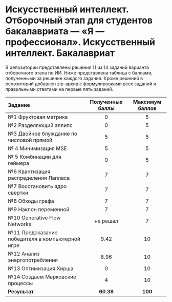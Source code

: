 # Искусственный интеллект. Отборочный этап для студентов бакалавриата — «Я — профессионал». Искусственный интеллект. Бакалавриат
В репозитории представлены решения 11 из 14 заданий варианта отборочного этапа по ИИ.
Ниже представлена таблица с баллами, полученными за решение каждого задания.
Кроме решений в репозиторий добавлен zip-архив с формулировками всех заданий и правильными ответами на первые пять заданий.

| Задание                                         | Полученные баллы | Максимум баллов |
| :---------------------------------------------- | :--------------: | :-------------: |
| №1 Фруктовая метрика                            |        0         |        5        |
| №2 Разделяющий эллипс                           |        0         |        5        |
| №3 Двойное блуждание по числовой прямой         |        5         |        5        |
| № 4 Минимизация MSE                             |        5         |        5        |
| № 5 Комбинации для геймера                      |        0         |        5        |
| №6 Квантизация распределения Лапласа            |        7         |        7        |
| №7 Восстановить ядро свертки                    |        7         |        7        |
| №8 Обходы графа                                 |        7         |        7        |
| №9 Наклон переменной                            |        7         |        7        |
| №10 Generative Flow Networks                    |     не решал     |        7        |
| №11 Предсказание победителя в компьютерной игре |       9.42       |       10        |
| №12 Анализ энергопотребления                    |       8.96       |       10        |
| №13 Оптимизация Хирша                           |        0         |       10        |
| №14 Создаем Марковские процессы                 |        4         |       10        |
| **Результат**                                   |    **60.38**     |     **100**     |
